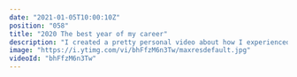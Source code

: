 ```yaml
---
date: "2021-01-05T10:00:10Z"
position: "058"
title: "2020 The best year of my career"
description: "I created a pretty personal video about how I experienced 2020. It strangely became the best year of my career. Make sure to stick around to the end for a surprising turn of events for 2021.\n\nFollow me here:\nhttps://timbenniks.dev\nhttps://twitter.com/timbenniks\nhttps://buymeacoff.ee/timbenniks"
image: "https://i.ytimg.com/vi/bhFfzM6n3Tw/maxresdefault.jpg"
videoId: "bhFfzM6n3Tw"
---
```


